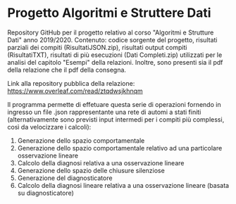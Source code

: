 # Progetto Algoritmi e Struttere Dati
Repository GitHub per il progetto relativo al corso "Algoritmi e Strutture Dati" anno 2019/2020.
Contenuto: codice sorgente del progetto, risultati parziali dei compiti (RisultatiJSON.zip), risultati output compiti (RisultatiTXT), risultati di più esecuzioni (Dati Completi.zip) utilizzati per le analisi del capitolo "Esempi" della relazioni.
Inoltre, sono presenti sia il pdf della relazione che il pdf della consegna.

Link alla repository pubblica della relazione: https://www.overleaf.com/read/ztqdwsjkhnqm

Il programma permette di effetuare questa serie di operazioni fornendo in ingresso un file .json rappresentante una rete di automi a stati finiti (alternativamente sono previsti input intermedi per i compiti più complessi, così da velocizzare i calcoli):
1. Generazione dello spazio comportamentale
2. Generazione dello spazio comportamentale relativo ad una particolare osservazione lineare
3. Calcolo della diagnosi relativa a una osservazione lineare
4. Generazione dello spazio delle chiusure silenziose
5. Generazione del diagnosticatore
6. Calcolo della diagnosi lineare relativa a una osservazione lineare (basata su diagnosticatore)


